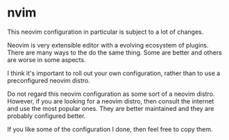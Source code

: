 # nvim

This neovim configuration in particular is subject to a lot of changes.

Neovim is very extensible editor with a evolving ecosystem of plugins. There are many
ways to the do the same thing. Some are better and others are worse in some aspects.

I think it's important to roll out your own configuration, rather than to use a
preconfigured neovim distro.

Do not regard this neovim configuration as some sort of a neovim distro. However, if
you are looking for a neovim distro, then consult the internet and use the most popular
ones. They are better maintained and they are probably configured better.

If you like some of the configuration I done, then feel free to copy them.

